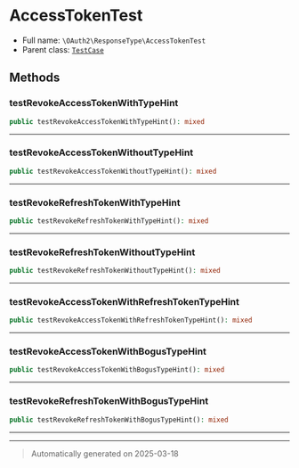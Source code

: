 
# AccessTokenTest





* Full name: `\OAuth2\ResponseType\AccessTokenTest`
* Parent class: [`TestCase`](../../PHPUnit/Framework/TestCase.md)




## Methods


### testRevokeAccessTokenWithTypeHint



```php
public testRevokeAccessTokenWithTypeHint(): mixed
```












***

### testRevokeAccessTokenWithoutTypeHint



```php
public testRevokeAccessTokenWithoutTypeHint(): mixed
```












***

### testRevokeRefreshTokenWithTypeHint



```php
public testRevokeRefreshTokenWithTypeHint(): mixed
```












***

### testRevokeRefreshTokenWithoutTypeHint



```php
public testRevokeRefreshTokenWithoutTypeHint(): mixed
```












***

### testRevokeAccessTokenWithRefreshTokenTypeHint



```php
public testRevokeAccessTokenWithRefreshTokenTypeHint(): mixed
```












***

### testRevokeAccessTokenWithBogusTypeHint



```php
public testRevokeAccessTokenWithBogusTypeHint(): mixed
```












***

### testRevokeRefreshTokenWithBogusTypeHint



```php
public testRevokeRefreshTokenWithBogusTypeHint(): mixed
```












***


***
> Automatically generated on 2025-03-18
